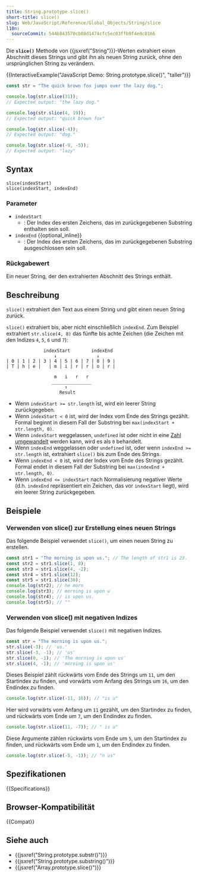 ```yaml
---
title: String.prototype.slice()
short-title: slice()
slug: Web/JavaScript/Reference/Global_Objects/String/slice
l10n:
  sourceCommit: 544b843570cb08d1474cfc5ec03ffb9f4edc0166
---
```


Die **`slice()`** Methode von {{jsxref("String")}}-Werten extrahiert einen Abschnitt dieses Strings und gibt ihn als neuen String zurück, ohne den ursprünglichen String zu verändern.

{{InteractiveExample("JavaScript Demo: String.prototype.slice()", "taller")}}

```js interactive-example
const str = "The quick brown fox jumps over the lazy dog.";

console.log(str.slice(31));
// Expected output: "the lazy dog."

console.log(str.slice(4, 19));
// Expected output: "quick brown fox"

console.log(str.slice(-4));
// Expected output: "dog."

console.log(str.slice(-9, -5));
// Expected output: "lazy"
```

## Syntax

```js-nolint
slice(indexStart)
slice(indexStart, indexEnd)
```

### Parameter

- `indexStart`
  - : Der Index des ersten Zeichens, das im zurückgegebenen Substring enthalten sein soll.
- `indexEnd` {{optional_inline}}
  - : Der Index des ersten Zeichens, das im zurückgegebenen Substring ausgeschlossen sein soll.

### Rückgabewert

Ein neuer String, der den extrahierten Abschnitt des Strings enthält.

## Beschreibung

`slice()` extrahiert den Text aus einem String und gibt einen neuen String zurück.

`slice()` extrahiert bis, aber nicht einschließlich `indexEnd`. Zum Beispiel extrahiert `str.slice(4, 8)` das fünfte bis achte Zeichen (die Zeichen mit den Indizes `4`, `5`, `6` und `7`):

```plain
              indexStart        indexEnd
                  ↓               ↓
| 0 | 1 | 2 | 3 | 4 | 5 | 6 | 7 | 8 | 9 |
| T | h | e |   | m | i | r | r | o | r |

                  m   i   r   r
                 _______________
                      ↑
                    Result
```

- Wenn `indexStart >= str.length` ist, wird ein leerer String zurückgegeben.
- Wenn `indexStart < 0` ist, wird der Index vom Ende des Strings gezählt. Formal beginnt in diesem Fall der Substring bei `max(indexStart + str.length, 0)`.
- Wenn `indexStart` weggelassen, `undefined` ist oder nicht in eine [Zahl umgewandelt](/de/docs/Web/JavaScript/Reference/Global_Objects/Number#number_coercion) werden kann, wird es als `0` behandelt.
- Wenn `indexEnd` weggelassen oder `undefined` ist, oder wenn `indexEnd >= str.length` ist, extrahiert `slice()` bis zum Ende des Strings.
- Wenn `indexEnd < 0` ist, wird der Index vom Ende des Strings gezählt. Formal endet in diesem Fall der Substring bei `max(indexEnd + str.length, 0)`.
- Wenn `indexEnd <= indexStart` nach Normalisierung negativer Werte (d.h. `indexEnd` repräsentiert ein Zeichen, das vor `indexStart` liegt), wird ein leerer String zurückgegeben.

## Beispiele

### Verwenden von slice() zur Erstellung eines neuen Strings

Das folgende Beispiel verwendet `slice()`, um einen neuen String zu erstellen.

```js
const str1 = "The morning is upon us."; // The length of str1 is 23.
const str2 = str1.slice(1, 8);
const str3 = str1.slice(4, -2);
const str4 = str1.slice(12);
const str5 = str1.slice(30);
console.log(str2); // he morn
console.log(str3); // morning is upon u
console.log(str4); // is upon us.
console.log(str5); // ""
```

### Verwenden von slice() mit negativen Indizes

Das folgende Beispiel verwendet `slice()` mit negativen Indizes.

```js
const str = "The morning is upon us.";
str.slice(-3); // 'us.'
str.slice(-3, -1); // 'us'
str.slice(0, -1); // 'The morning is upon us'
str.slice(4, -1); // 'morning is upon us'
```

Dieses Beispiel zählt rückwärts vom Ende des Strings um `11`, um den Startindex zu finden, und vorwärts vom Anfang des Strings um `16`, um den Endindex zu finden.

```js
console.log(str.slice(-11, 16)); // "is u"
```

Hier wird vorwärts vom Anfang um `11` gezählt, um den Startindex zu finden, und rückwärts vom Ende um `7`, um den Endindex zu finden.

```js
console.log(str.slice(11, -7)); // " is u"
```

Diese Argumente zählen rückwärts vom Ende um `5`, um den Startindex zu finden, und rückwärts vom Ende um `1`, um den Endindex zu finden.

```js
console.log(str.slice(-5, -1)); // "n us"
```

## Spezifikationen

{{Specifications}}

## Browser-Kompatibilität

{{Compat}}

## Siehe auch

- {{jsxref("String.prototype.substr()")}}
- {{jsxref("String.prototype.substring()")}}
- {{jsxref("Array.prototype.slice()")}}
